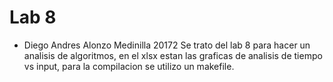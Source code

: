 # Lab 8
* Diego Andres Alonzo Medinilla   20172
Se trato del lab 8 para hacer un analisis de algoritmos, en el xlsx estan las graficas de analisis de tiempo vs input, para la compilacion se utilizo un makefile.
